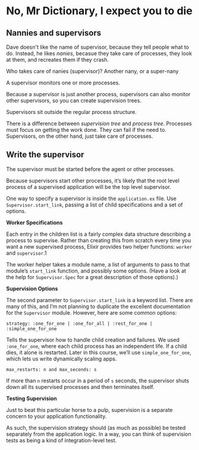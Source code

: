 # No, Mr Dictionary, I expect you to die

## Nannies and supervisors

Dave doesn't like the name of supervisor, because they tell people what to do. Instead, he likes *nanies*, becasue they take care of processes, they look at them, and recreates them if they crash.

Who takes care of nanies (supervisor)? Another nany, or a super-nany

A supervisor monitors one or more processes.

Because a supervisor is just another process, supervisors can also monitor other supervisors, so you can create supervision trees.

Supervisors sit outside the regular process structure.

There is a difference between *supervision tree* and *process tree*. Processes must focus on getting the work done. They can fail if the need to. Supervisors, on the other hand, just take care of processes.

## Write the supervisor

The supervisor must be started before the agent or other processes.

Because supervisors start other processes, it’s likely that the root level process of a supervised application will be the top level supervisor.

One way to specify a supervisor is inside the `application.ex` file. Use `Supervisor.start_link`, passing a list of child specifications and a set of options.

**Worker Specifications**

Each entry in the children list is a fairly complex data structure describing a process to supervise. Rather than creating this from scratch every time you want a new supervised process, Elixir provides two helper functions: `worker` and `supervisor`.1

The worker helper takes a module name, a list of arguments to pass to that module’s `start_link` function, and possibly some options. (Have a look at the help for `Supervisor.Spec` for a great description of those options).)

**Supervision Options**

The second parameter to `Supervisor.start_link` is a keyword list. There are many of this, and I’m not planning to duplicate the excellent documentation for the `Supervisor` module. However, here are some common options:

```
strategy: :one_for_one | :one_for_all | :rest_for_one | :simple_one_for_one
```

Tells the supervisor how to handle child creation and failures. We used `:one_for_one`, where each child process has an independent life. If a child dies, it alone is restarted. Later in this course, we’ll use `simple_one_for_one`, which lets us write dynamically scaling apps.

```
max_restarts: n and max_seconds: s
```

If more than `n` restarts occur in a period of `s` seconds, the supervisor shuts down all its supervised processes and then terminates itself.

**Testing Supervision**

Just to beat this particular horse to a pulp, supervision is a separate concern to your application functionality.

As such, the supervision strategy should (as much as possible) be tested separately from the application logic. In a way, you can think of supervision tests as being a kind of integration-level test.

